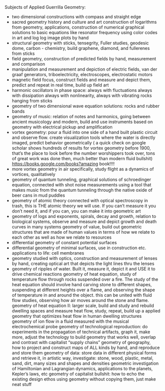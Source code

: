 Subjects of Applied Guerrilla Geometry:

- two dimensional constructions with compass and straight edge
- sacred geometry history and culture and art construction of logarithms from geometry, applications, construction of numerical  graphical solutions to basic equations like resonator frequency using color codes in art and log log image plots by hand
- structural geometry with sticks, tensegrity, Fuller studies, geodesic dome, carbon - chemistry, build graphene, diamond, and fullerenes from sticks
- field geometry, construction of predicted fields by hand, measurement and comparison
- manipulation and measurement and depiction of electric fields, van der graaf generators, triboelectricity, electroscopes, electrostatic motors
- magnetic field focus, construct fields and measure and depict them, predict and repeat in real time, build up field art
- harmonic oscillators in phase space: always with fluctuations always with dissipation always with nonlinearity, always with vibrating rocks hanging from sticks
- geometry of two dimensional wave equation solutions: rocks and rubber bands
- geometry of music: relation of notes and harmonics, going between ancient musicology and modern, build and use instruments based on geometry with electrical pickup and amplification
- vortex geometry: pour a fluid into one side of a hand built plastic circuit and observe flow.  create visualization tools where the water is directly imaged, predict behavior geometrically ( a quick check on google scholar shows hundreds of results for vortex geometry before 1900, that’s the place to look before the number worshippers took over, tons of great work was done then, much better than modern fluid bullshit) https://books.google.com/books?amazing book!!!!
- more vortex geometry in air specifically, study flight as a dynamics of vortices, qualitatively
- geometry of quantum tunneling, graphical solutions of schroedinger equation, connected with shot noise measurements using a tool that makes music from the quantum tunneling through the native oxide of beer cans in mud puddles
- geometry of atomic theory connected with optical spectroscopy in trash, this is THE atomic theory we will use.  If you can’t measure it you don’t need it, and if you can, you can make it into geometric art
- geometry of logs and exponents, spirals, decay and growth, relation to biological systems, observe and measure and depict growth and death curves in many systems
geometry of value, build out geometric structures that are made of human values in terms of how we relate to each other as well as how we relate to resources
- differential geometry of constant potential surfaces
- differential geometry of minimal surfaces, use in construction etc. applications to life: cell membranes
- geometry studied with optics, construction and measurement of lenses by hand, creating optical art that depicts the light lines thru the lenses
- geometry of ripples of water. Built it, measure it, depict it and USE it to drive chemical reactions
geometry of heat equation, study of temperature flow through rocks suspended over a fire.  The study of the heat equation should involve hand carving stone to different shapes, suspending at different heights over a flame, and observing the shape of temperature in and around the object. this can be united with fluid flow studies, observing how air moves around the stone and flame.
geometry of heat equation II: larger scale, build and study and rebuild dwelling spaces and measure heat flow, study, repeat, build up a applied geometry that optimizes heat flow in human dwelling structures
geometry of ion flow in a fluid measured with the musical electrochemical probe
geometry of technological reproduction: do experiments in the propagation of technical artifacts, graph it, make more, adjust the technology to build geometry that works well, overlap and contrast with capitalist “supply chains”
geometry of geography, how to project and construct maps of ALL kinds by hand, and reproduce and store them
geometry of data: store data in different physical forms and retrieve it, in artistic way, investigate: stone, wood, plastic, metal, sand, dirt, many sizes and shapes and densities
geometric investigation of Hamiltonian and Lagrangian dynamics, applications to the planets, Kepler’s laws, etc
geometry of capitalist bullshit: how to echo the existing design ethos using geometry without copying them, just make neat stuff
